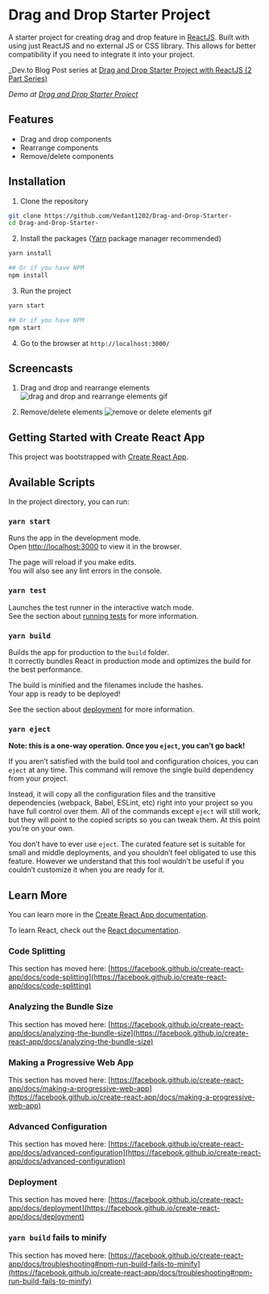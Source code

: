 # Drag and Drop Starter Project

A starter project for creating drag and drop feature in [ReactJS](https://reactjs.org/). Built with using just ReactJS and no external JS or CSS library. 
This allows for better compatibility if you need to integrate it into your project.

_Dev.to Blog Post series at [Drag and Drop Starter Project with ReactJS (2 Part Series)](https://dev.to/vedant1202/series/12467)

_Demo at [Drag and Drop Starter Project](http://Vedant1202.github.io/Drag-and-Drop-Starter-)_


## Features
- Drag and drop components
- Rearrange components
- Remove/delete components

## Installation

1. Clone the repository
```bash
git clone https://github.com/Vedant1202/Drag-and-Drop-Starter-
cd Drag-and-Drop-Starter-
```

2. Install the packages ([Yarn](https://yarnpkg.com/) package manager recommended)
```bash
yarn install

## Or if you have NPM
npm install
```

3. Run the project 
```bash
yarn start

## Or if you have NPM
npm start
```

4. Go to the browser at `http://localhost:3000/`


## Screencasts

1. Drag and drop and rearrange elements
![drag and drop and rearrange elements gif](https://raw.githubusercontent.com/Vedant1202/blob/master/screencasts/re-drag.gif)

2. Remove/delete elements
![remove or delete elements gif](https://raw.githubusercontent.com/Vedant1202/blob/master/screencasts/remove-elements.gif)



## Getting Started with Create React App

This project was bootstrapped with [Create React App](https://github.com/facebook/create-react-app).

## Available Scripts

In the project directory, you can run:

### `yarn start`

Runs the app in the development mode.\
Open [http://localhost:3000](http://localhost:3000) to view it in the browser.

The page will reload if you make edits.\
You will also see any lint errors in the console.

### `yarn test`

Launches the test runner in the interactive watch mode.\
See the section about [running tests](https://facebook.github.io/create-react-app/docs/running-tests) for more information.

### `yarn build`

Builds the app for production to the `build` folder.\
It correctly bundles React in production mode and optimizes the build for the best performance.

The build is minified and the filenames include the hashes.\
Your app is ready to be deployed!

See the section about [deployment](https://facebook.github.io/create-react-app/docs/deployment) for more information.

### `yarn eject`

**Note: this is a one-way operation. Once you `eject`, you can’t go back!**

If you aren’t satisfied with the build tool and configuration choices, you can `eject` at any time. This command will remove the single build dependency from your project.

Instead, it will copy all the configuration files and the transitive dependencies (webpack, Babel, ESLint, etc) right into your project so you have full control over them. All of the commands except `eject` will still work, but they will point to the copied scripts so you can tweak them. At this point you’re on your own.

You don’t have to ever use `eject`. The curated feature set is suitable for small and middle deployments, and you shouldn’t feel obligated to use this feature. However we understand that this tool wouldn’t be useful if you couldn’t customize it when you are ready for it.

## Learn More

You can learn more in the [Create React App documentation](https://facebook.github.io/create-react-app/docs/getting-started).

To learn React, check out the [React documentation](https://reactjs.org/).

### Code Splitting

This section has moved here: [https://facebook.github.io/create-react-app/docs/code-splitting](https://facebook.github.io/create-react-app/docs/code-splitting)

### Analyzing the Bundle Size

This section has moved here: [https://facebook.github.io/create-react-app/docs/analyzing-the-bundle-size](https://facebook.github.io/create-react-app/docs/analyzing-the-bundle-size)

### Making a Progressive Web App

This section has moved here: [https://facebook.github.io/create-react-app/docs/making-a-progressive-web-app](https://facebook.github.io/create-react-app/docs/making-a-progressive-web-app)

### Advanced Configuration

This section has moved here: [https://facebook.github.io/create-react-app/docs/advanced-configuration](https://facebook.github.io/create-react-app/docs/advanced-configuration)

### Deployment

This section has moved here: [https://facebook.github.io/create-react-app/docs/deployment](https://facebook.github.io/create-react-app/docs/deployment)

### `yarn build` fails to minify

This section has moved here: [https://facebook.github.io/create-react-app/docs/troubleshooting#npm-run-build-fails-to-minify](https://facebook.github.io/create-react-app/docs/troubleshooting#npm-run-build-fails-to-minify)
